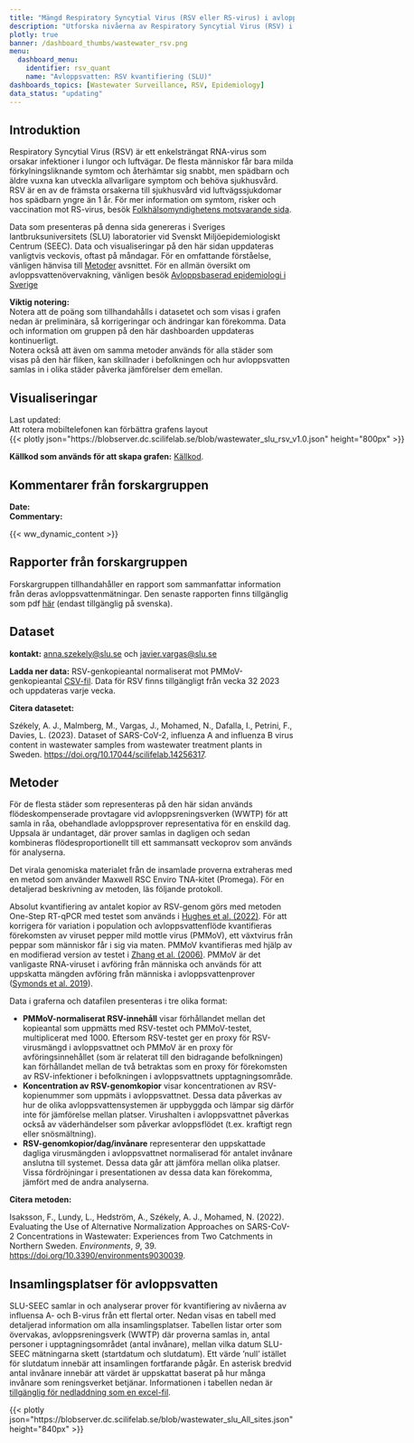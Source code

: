 ```yaml
---
title: "Mängd Respiratory Syncytial Virus (RSV eller RS-virus) i avloppsvatten (SEEC-SLU)"
description: "Utforska nivåerna av Respiratory Syncytial Virus (RSV) i avloppsvatten över hela Sverige. Veckodata från SLU-SEEC spårar RSV-trender, täcker en betydande del av befolkningen, och hjälper till att förutsäga potentiella utbrott."
plotly: true
banner: /dashboard_thumbs/wastewater_rsv.png
menu:
  dashboard_menu:
    identifier: rsv_quant
    name: "Avloppsvatten: RSV kvantifiering (SLU)"
dashboards_topics: [Wastewater Surveillance, RSV, Epidemiology]
data_status: "updating"
---
```

## Introduktion

Respiratory Syncytial Virus (RSV) är ett enkelsträngat RNA-virus som orsakar infektioner i lungor och luftvägar. De flesta människor får bara milda förkylningsliknande symtom och återhämtar sig snabbt, men spädbarn och äldre vuxna kan utveckla allvarligare symptom och behöva sjukhusvård. RSV är en av de främsta orsakerna till sjukhusvård vid luftvägssjukdomar hos spädbarn yngre än 1 år. För mer information om symtom, risker och vaccination mot RS-virus, besök [Folkhälsomyndighetens motsvarande sida](https://www.folkhalsomyndigheten.se/smittskydd-beredskap/smittsamma-sjukdomar/rs-virusinfektion/).

Data som presenteras på denna sida genereras i Sveriges lantbruksuniversitets (SLU) laboratorier vid Svenskt Miljöepidemiologiskt Centrum (SEEC). Data och visualiseringar på den här sidan uppdateras vanligtvis veckovis, oftast på måndagar. För en omfattande förståelse, vänligen hänvisa till [Metoder](#metoder) avsnittet. För en allmän översikt om avloppsvattenövervakning, vänligen besök [Avloppsbaserad epidemiologi i Sverige](/dashboards/wastewater_background/)

<div class="alert alert-info">
<b>Viktig notering:</b></br>
Notera att de poäng som tillhandahålls i datasetet och som visas i grafen nedan är preliminära, så korrigeringar och ändringar kan förekomma. Data och information om gruppen på den här dashboarden uppdateras kontinuerligt. </br>Notera också att även om samma metoder används för alla städer som visas på den här fliken, kan skillnader i befolkningen och hur avloppsvatten samlas in i olika städer påverka jämförelser dem emellan.
</div>


## Visualiseringar

<div class="alert alert-info">Last updated: <span id="last_modified_slu_rsv"></span></div>

<div class="d-md-none alert alert-info">
  Att rotera mobiltelefonen kan förbättra grafens layout
</div>

<div class="plot_wrapper mb-3">
  <div class="table-responsive" style="min-width: 1200px">{{< plotly json="https://blobserver.dc.scilifelab.se/blob/wastewater_slu_rsv_v1.0.json" height="800px" >}}</div>
</div>

**Källkod som används för att skapa grafen:** [Källkod](https://github.com/ScilifelabDataCentre/pathogens-portal-visualisations/blob/main/wastewater/combined_slu_rsv.py).

## Kommentarer från forskargruppen

<div><b>Date:</b> <span id="slu_rsv_comment_date"></span><br><b>Commentary:</b> <span id="slu_rsv_comment"></span></div>

{{< ww_dynamic_content >}}

## Rapporter från forskargruppen

Forskargruppen tillhandahåller en rapport som sammanfattar information från deras avloppsvattenmätningar. Den senaste rapporten finns tillgänglig som pdf <a target="_blank" href="https://blobserver.dc.scilifelab.se/blob/Latest_weekly_report_SEEC-SLU.pdf">här</a> (endast tillgänglig på svenska).

## Dataset

**kontakt:** <anna.szekely@slu.se> och <javier.vargas@slu.se>

**Ladda ner data:** RSV-genkopieantal normaliserat mot PMMoV-genkopieantal [CSV-fil](https://blobserver.dc.scilifelab.se/blob/SLU_wastewater_data_v1.0.csv). Data för RSV finns tillgängligt från vecka 32 2023 och uppdateras varje vecka.

**Citera datasetet:**

Székely, A. J., Malmberg, M., Vargas, J., Mohamed, N., Dafalla, I., Petrini, F., Davies, L. (2023). Dataset of SARS-CoV-2, influenza A and influenza B virus content in wastewater samples from wastewater treatment plants in Sweden. <https://doi.org/10.17044/scilifelab.14256317>.

## Metoder

För de flesta städer som representeras på den här sidan används flödeskompenserade provtagare vid avloppsreningsverken (WWTP) för att samla in råa, obehandlade avloppsprover representativa för en enskild dag. Uppsala är undantaget, där prover samlas in dagligen och sedan kombineras flödesproportionellt till ett sammansatt veckoprov som används för analyserna.

Det virala genomiska materialet från de insamlade proverna extraheras med en metod som använder Maxwell RSC Enviro TNA-kitet (Promega). För en detaljerad beskrivning av metoden, läs följande protokoll.

Absolut kvantifiering av antalet kopior av RSV-genom görs med metoden One-Step RT-qPCR med testet som används i <a target="_blank" href="https://doi.org/10.1021/acs.estlett.1c00963">Hughes et al. (2022)</a>. För att korrigera för variation i population och avloppsvattenflöde kvantifieras förekomsten av viruset pepper mild mottle virus (PMMoV), ett växtvirus från peppar som människor får i sig via maten. PMMoV kvantifieras med hjälp av en modifierad version av testet i <a target="_blank" href="https://doi.org/10.1371/journal.pbio.0040003">Zhang et al. (2006)</a>. PMMoV är det vanligaste RNA-viruset i avföring från människa och används för att uppskatta mängden avföring från människa i avloppsvattenprover (<a target="_blank" href="https://doi.org/10.1371/journal.ppat.1007639">Symonds et al. 2019</a>).

Data i graferna och datafilen presenteras i tre olika format:

- **PMMoV-normaliserat RSV-innehåll** visar förhållandet mellan det kopieantal som uppmätts med RSV-testet och PMMoV-testet, multiplicerat med 1000. Eftersom RSV-testet ger en proxy för RSV-virusmängd i avloppsvattnet och PMMoV är en proxy för avföringsinnehållet (som är relaterat till den bidragande befolkningen) kan förhållandet mellan de två betraktas som en proxy för förekomsten av RSV-infektioner i befolkningen i avloppsvattnets upptagningsområde.
- **Koncentration av RSV-genomkopior** visar koncentrationen av RSV-kopienummer som uppmäts i avloppsvattnet. Dessa data påverkas av hur de olika avloppsvattensystemen är uppbyggda och lämpar sig därför inte för jämförelse mellan platser. Virushalten i avloppsvattnet påverkas också av väderhändelser som påverkar avloppsflödet (t.ex. kraftigt regn eller snösmältning).
- **RSV-genomkopior/dag/invånare** representerar den uppskattade dagliga virusmängden i avloppsvattnet normaliserad för antalet invånare anslutna till systemet. Dessa data går att jämföra mellan olika platser. Vissa fördröjningar i presentationen av dessa data kan förekomma, jämfört med de andra analyserna.

**Citera metoden:**

Isaksson, F., Lundy, L., Hedström, A., Székely, A. J., Mohamed, N. (2022). Evaluating the Use of Alternative Normalization Approaches on SARS-CoV-2 Concentrations in Wastewater: Experiences from Two Catchments in Northern Sweden. _Environments_, _9_, 39. <https://doi.org/10.3390/environments9030039>.

## Insamlingsplatser för avloppsvatten

SLU-SEEC samlar in och analyserar prover för kvantifiering av nivåerna av influensa A- och B-virus från ett flertal orter. Nedan visas en tabell med detaljerad information om alla insamlingsplatser. Tabellen listar orter som övervakas, avloppsreningsverk (WWTP) där proverna samlas in, antal personer i upptagningsområdet (antal invånare), mellan vilka datum SLU-SEEC mätningarna skett (startdatum och slutdatum). Ett värde ’null’ istället för slutdatum innebär att insamlingen fortfarande pågår. En asterisk bredvid antal invånare innebär att värdet är uppskattat baserat på hur många invånare som reningsverket betjänar. Informationen i tabellen nedan är [tillgänglig för nedladdning som en excel-fil](https://blobserver.dc.scilifelab.se/blob/SLU_All_sites.xlsx).

<div class="plot_wrapper mb-3">
  <div class="table-responsive">{{< plotly json="https://blobserver.dc.scilifelab.se/blob/wastewater_slu_All_sites.json" height="840px" >}}</div>
</div>